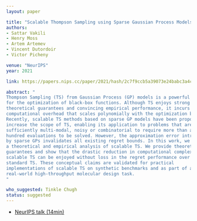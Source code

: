 ```yaml
---
layout: paper

title: "Scalable Thompson Sampling using Sparse Gaussian Process Models"
authors:
- Sattar Vakili
- Henry Moss
- Artem Artemev
- Vincent Dutordoir
- Victor Picheny

venue: "NeurIPS"
year: 2021

link: https://papers.nips.cc/paper/2021/hash/2c7f9ccb5a39073e24babc3a4cb45e60-Abstract.html

abstract: "
Thompson Sampling (TS) from Gaussian Process (GP) models is a powerful tool
for the optimization of black-box functions. Although TS enjoys strong
theoretical guarantees and convincing empirical performance, it incurs a large
computational overhead that scales polynomially with the optimization budget.
Recently, scalable TS methods based on sparse GP models have been proposed to
increase the scope of TS, enabling its application to problems that are
sufficiently multi-modal, noisy or combinatorial to require more than a few
hundred evaluations to be solved. However, the approximation error introduced
by sparse GPs invalidates all existing regret bounds. In this work, we perform
a theoretical and empirical analysis of scalable TS. We provide theoretical
guarantees and show that the drastic reduction in computational complexity of
scalable TS can be enjoyed without loss in the regret performance over the
standard TS. These conceptual claims are validated for practical
implementations of scalable TS on synthetic benchmarks and as part of a
real-world high-throughput molecular design task.
"

who_suggested: Tinkle Chugh
status: suggested
---
```

- [NeurIPS talk (14min)](https://papertalk.org/papertalks/36808)